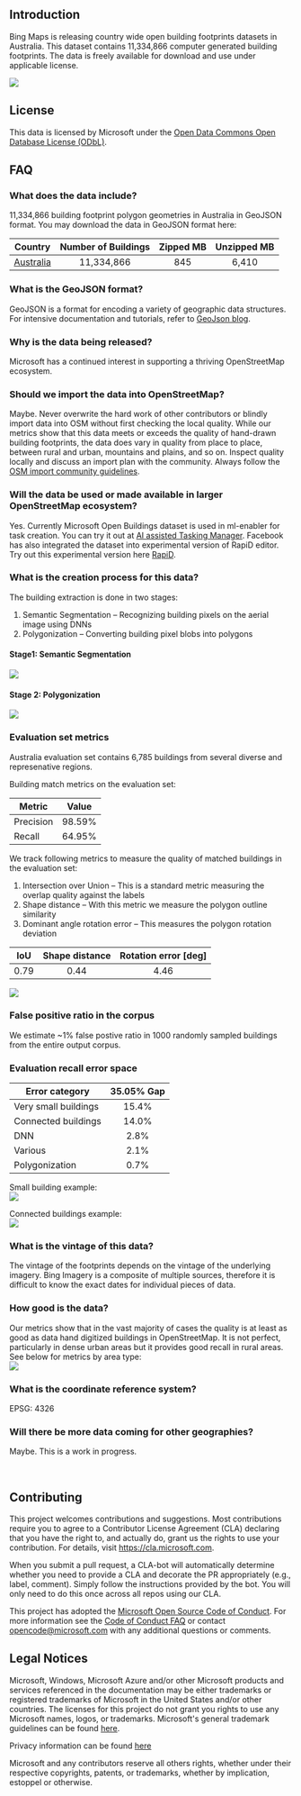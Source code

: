 ## Introduction
Bing Maps is releasing country wide open building footprints datasets in Australia. This dataset contains 11,334,866 computer generated building footprints. The data is freely available for download and use under applicable license.

![](/images/example.jpg)

## License
This data is licensed by Microsoft under the [Open Data Commons Open Database License (ODbL)](https://opendatacommons.org/licenses/odbl/).

## FAQ
### What does the data include?
11,334,866‬ building footprint polygon geometries in Australia in GeoJSON format. You may download the data in GeoJSON format here:

| Country       | Number of Buildings  | Zipped MB | Unzipped MB |
| ------------- |:-------------:|:-----:|:-----:|
| [Australia](https://usbuildingdata.blob.core.windows.net/australia-buildings/Australia_2020-06-21.geojson.zip)|11,334,866‬|845|6,410|

### What is the GeoJSON format?
GeoJSON is a format for encoding a variety of geographic data structures. 
For intensive documentation and tutorials, refer to [GeoJson blog](http://geojson.org/).

### Why is the data being released?
Microsoft has a continued interest in supporting a thriving OpenStreetMap ecosystem.

### Should we import the data into OpenStreetMap?
Maybe. Never overwrite the hard work of other contributors or blindly import data into OSM without first checking the local quality. While our metrics show that this data meets or exceeds the quality of hand-drawn building footprints, the data does vary in quality from place to place, between rural and urban, mountains and plains, and so on. Inspect quality locally and discuss an import plan with the community. Always follow the [OSM import community guidelines](https://wiki.openstreetmap.org/wiki/Import/Guidelines).

### Will the data be used or made available in larger OpenStreetMap ecosystem?
Yes. Currently Microsoft Open Buildings dataset is used in ml-enabler for task creation. You can try it out at [AI assisted Tasking Manager](https://tasks-assisted.hotosm.org/). Facebook has also integrated the dataset into experimental version of RapiD editor. Try out this experimental version here [RapiD](https://mapwith.ai/rapid-sotm2019).

### What is the creation process for this data?
The building extraction is done in two stages:
1.	Semantic Segmentation – Recognizing building pixels on the aerial image using DNNs
2.	Polygonization – Converting building pixel blobs into polygons

#### Stage1: Semantic Segmentation
![](/images/segmentation.jpg)

#### Stage 2: Polygonization
![](/images/polygonization.jpg)

### Evaluation set metrics
Australia evaluation set contains 6,785 buildings from several diverse and represenative regions.

Building match metrics on the evaluation set:

| Metric | Value |
| --- | :---: |
| Precision | 98.59% |
| Recall | 64.95% |

We track following metrics to measure the quality of matched buildings in the evaluation set:
1. Intersection over Union – This is a standard metric measuring the overlap quality against the labels
2. Shape distance – With this metric we measure the polygon outline similarity
3. Dominant angle rotation error – This measures the polygon rotation deviation

| IoU | Shape distance | Rotation error [deg] |
| :---: | :---: | :---: |
|  0.79 | 0.44 | 4.46 |

![](/images/bldgmetrics.JPG)

### False positive ratio in the corpus

We estimate ~1% false postive ratio in 1000 randomly sampled buildings from the entire output corpus.

### Evaluation recall error space

| Error category | 35.05% Gap |
| --- | :---: |
| Very small buildings | 15.4% |
| Connected buildings | 14.0% |
| DNN | 2.8% |
| Various | 2.1% |
| Polygonization | 0.7% |

Small building example:  
![](/images/small_building_example.jpg)

Connected buildings example:  
![](/images/connected_buildings_example.JPG)

### What is the vintage of this data?
The vintage of the footprints depends on the vintage of the underlying imagery. Bing Imagery is a composite of multiple sources, therefore it is difficult to know the exact dates for individual pieces of data.

### How good is the data?
Our metrics show that in the vast majority of cases the quality is at least as good as data hand digitized buildings in OpenStreetMap. It is not perfect, particularly in dense urban areas but it provides good recall in rural areas. See below for metrics by area type:  
![](/images/polygonmetrics.JPG)

### What is the coordinate reference system?
EPSG: 4326

### Will there be more data coming for other geographies?
Maybe. This is a work in progress.

<br>

## Contributing

This project welcomes contributions and suggestions.  Most contributions require you to agree to a
Contributor License Agreement (CLA) declaring that you have the right to, and actually do, grant us
the rights to use your contribution. For details, visit https://cla.microsoft.com.

When you submit a pull request, a CLA-bot will automatically determine whether you need to provide
a CLA and decorate the PR appropriately (e.g., label, comment). Simply follow the instructions
provided by the bot. You will only need to do this once across all repos using our CLA.

This project has adopted the [Microsoft Open Source Code of Conduct](https://opensource.microsoft.com/codeofconduct/).
For more information see the [Code of Conduct FAQ](https://opensource.microsoft.com/codeofconduct/faq/) or
contact [opencode@microsoft.com](mailto:opencode@microsoft.com) with any additional questions or comments.

## Legal Notices

Microsoft, Windows, Microsoft Azure and/or other Microsoft products and services referenced in the documentation
may be either trademarks or registered trademarks of Microsoft in the United States and/or other countries.
The licenses for this project do not grant you rights to use any Microsoft names, logos, or trademarks.
Microsoft's general trademark guidelines can be found [here](http://go.microsoft.com/fwlink/?LinkID=254653).

Privacy information can be found [here](https://privacy.microsoft.com/en-us/)

Microsoft and any contributors reserve all others rights, whether under their respective copyrights, patents,
or trademarks, whether by implication, estoppel or otherwise.
